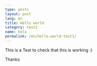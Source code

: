 ```yaml
---
type: posts
layout: post
lang: en
title: Hello world
category: test2
name: hola
permalink: /en/hello-world-test1/
---
```


This is a Test to check that this is working :)

Thanks
